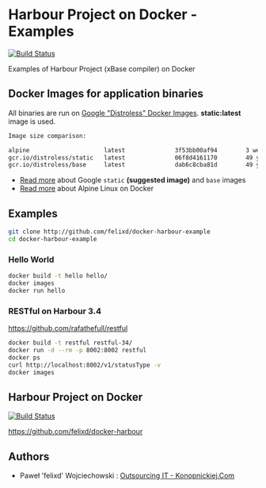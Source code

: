 # Harbour Project on Docker - Examples

[![Build Status](https://travis-ci.org/felixd/docker-harbour-example.svg?branch=master)](https://travis-ci.org/felixd/docker-harbour-example)

Examples of Harbour Project (xBase compiler) on Docker

## Docker Images for application binaries

All binaries are run on [Google "Distroless" Docker Images](https://github.com/GoogleContainerTools/distroless). **static:latest** image is used.

```bash
Image size comparison:

alpine                     latest              3f53bb00af94        3 weeks ago         4.41MB
gcr.io/distroless/static   latest              06f8d4161170        49 years ago        1.81MB
gcr.io/distroless/base     latest              dab6c8cba81d        49 years ago        16.9MB
```

* [Read more](https://github.com/GoogleContainerTools/distroless/tree/master/base) about Google `static` **(suggested image)** and `base` images
* [Read more](https://hub.docker.com/_/alpine) about Alpine Linux on Docker

## Examples

```bash
git clone http://github.com/felixd/docker-harbour-example
cd docker-harbour-example
```

### Hello World

```bash
docker build -t hello hello/
docker images
docker run hello
```

### RESTful on Harbour 3.4

https://github.com/rafathefull/restful

```bash
docker build -t restful restful-34/
docker run -d --rm -p 8002:8002 restful
docker ps
curl http://localhost:8002/v1/statusType -v
docker images
```

## Harbour Project on Docker

[![Build Status](https://travis-ci.org/felixd/docker-harbour.svg?branch=master)](https://travis-ci.org/felixd/docker-harbour)

https://github.com/felixd/docker-harbour

## Authors

* Paweł 'felixd' Wojciechowski : [Outsourcing IT - Konopnickiej.Com](https://konopnickiej.com)
